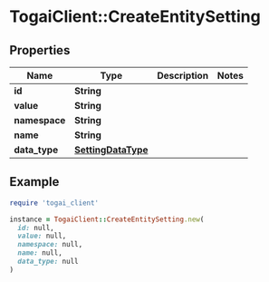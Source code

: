 # TogaiClient::CreateEntitySetting

## Properties

| Name | Type | Description | Notes |
| ---- | ---- | ----------- | ----- |
| **id** | **String** |  |  |
| **value** | **String** |  |  |
| **namespace** | **String** |  |  |
| **name** | **String** |  |  |
| **data_type** | [**SettingDataType**](SettingDataType.md) |  |  |

## Example

```ruby
require 'togai_client'

instance = TogaiClient::CreateEntitySetting.new(
  id: null,
  value: null,
  namespace: null,
  name: null,
  data_type: null
)
```

